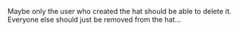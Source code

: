 Maybe only the user who created the hat should be able to delete it. Everyone else should just be removed from the hat...

